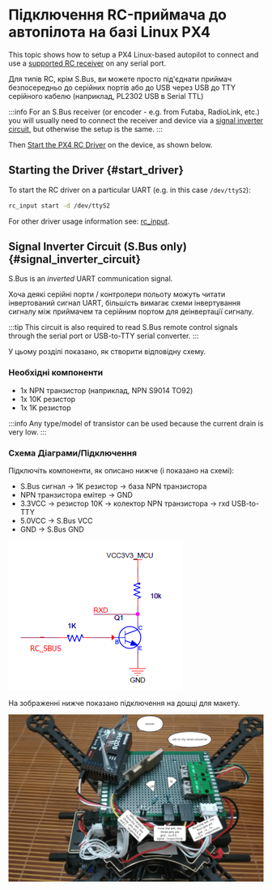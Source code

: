 # Підключення RC-приймача до автопілота на базі Linux PX4

This topic shows how to setup a PX4 Linux-based autopilot to connect and use a [supported RC receiver](../getting_started/rc_transmitter_receiver.md) on any serial port.

Для типів RC, крім S.Bus, ви можете просто під'єднати приймач безпосередньо до серійних портів або до USB через USB до TTY серійного кабелю (наприклад, PL2302 USB в Serial TTL)

:::info
For an S.Bus receiver (or encoder - e.g. from Futaba, RadioLink, etc.) you will usually need to connect the receiver and device via a [signal inverter circuit](#signal_inverter_circuit), but otherwise the setup is the same.
:::

Then [Start the PX4 RC Driver](#start_driver) on the device, as shown below.

## Starting the Driver {#start_driver}

To start the RC driver on a particular UART (e.g. in this case `/dev/ttyS2`):

```sh
rc_input start -d /dev/ttyS2
```

For other driver usage information see: [rc_input](../modules/modules_driver_radio_control.md#rc-input).

## Signal Inverter Circuit (S.Bus only) {#signal_inverter_circuit}

S.Bus is an _inverted_ UART communication signal.

Хоча деякі серійні порти / контролери польоту можуть читати інвертований сигнал UART, більшість вимагає схеми інвертування сигналу між приймачем та серійним портом для деінвертації сигналу.

:::tip
This circuit is also required to read S.Bus remote control signals through the serial port or USB-to-TTY serial converter.
:::

У цьому розділі показано, як створити відповідну схему.

### Необхідні компоненти

- 1x NPN транзистор (наприклад, NPN S9014 TO92)
- 1x 10K резистор
- 1x 1K резистор

:::info
Any type/model of transistor can be used because the current drain is very low.
:::

### Схема Діаграми/Підключення

Підключіть компоненти, як описано нижче (і показано на схемі):

- S.Bus сигнал &rarr; 1K резистор &rarr; база NPN транзистора
- NPN транзистора емітер &rarr; GND
- 3.3VCC &rarr; резистор 10K &rarr; колектор NPN транзистора &rarr; rxd USB-to-TTY
- 5.0VCC &rarr; S.Bus VCC
- GND &rarr; S.Bus GND

![Signal inverter circuit diagram](../../assets/sbus/driver_sbus_signal_inverter_circuit_diagram.png)

На зображенні нижче показано підключення на дошці для макету.

![Signal inverter breadboard](../../assets/sbus/driver_sbus_signal_inverter_breadboard.png)
